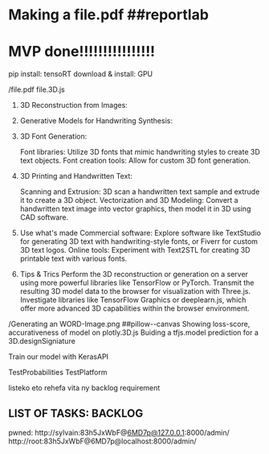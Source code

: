 # Making a file.pdf ##reportlab
# MVP done!!!!!!!!!!!!!!!!

pip install: tensoRT
download & install: GPU 

/file.pdf
file.3D.js
1. 3D Reconstruction from Images:

2. Generative Models for Handwriting Synthesis:

3. 3D Font Generation:

    Font libraries: Utilize 3D fonts that mimic handwriting styles to create 3D text objects.
    Font creation tools: Allow for custom 3D font generation.

4. 3D Printing and Handwritten Text:

    Scanning and Extrusion: 3D scan a handwritten text sample and extrude it to create a 3D object.
    Vectorization and 3D Modeling: Convert a handwritten text image into vector graphics, then model it in 3D using CAD software.

5. Use what's made
	Commercial software: Explore software like TextStudio for generating 3D text with handwriting-style fonts, or Fiverr for custom 3D text logos.
	Online tools: Experiment with Text2STL for creating 3D printable text with various fonts.

6. Tips & Trics
	Perform the 3D reconstruction or generation on a server using more powerful libraries like TensorFlow or PyTorch.
	Transmit the resulting 3D model data to the browser for visualization with Three.js.
	Investigate libraries like TensorFlow Graphics or deeplearn.js, which offer more advanced 3D capabilities within the browser environment.

/Generating an WORD-Image.png  ##pillow--canvas
Showing loss-score, accurativeness of model on plotly.3D.js
Buiding a tfjs.model prediction for a 3D.designSigniature

Train our model with KerasAPI

TestProbabilities TestPlatform

listeko eto rehefa vita ny backlog requirement
## LIST OF TASKS: BACKLOG



pwned: 
    http://sylvain:83h5JxWbF@6MD7p@127.0.0.1:8000/admin/
    http://root:83h5JxWbF@6MD7p@localhost:8000/admin/
